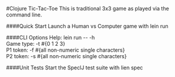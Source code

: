 #Clojure Tic-Tac-Toe
This is traditional 3x3 game as played via the command line.

####Quick Start
Launch a Human vs Computer game with lein run 

####CLI Options
Help:			lein run -- -h  
Game type:		-t #{0 1 2 3}  
P1 token:		-f #{all non-numeric single characters}  
P2 token:		-s #{all non-numeric single characters}  

####Unit Tests
Start the SpeclJ test suite with lien spec
